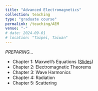 ```yaml
---
title: "Advanced Electromagnetics"
collection: teaching
type: "graduate course"
permalink: /teaching/AEM
venue: "-"
# date: 2024-09-01
# location: "Taipei, Taiwan"
---
```


_PREPARING..._

* Chapter 1: Maxwell’s Equations ([Slides](http://jake-w-liu.github.io/files/aem_ch1_maxwell.pdf))
* Chapter 2: Electromagnetic Theorems
* Chapter 3: Wave Harmonics
* Chapter 4: Radiation
* Chapter 5: Scattering